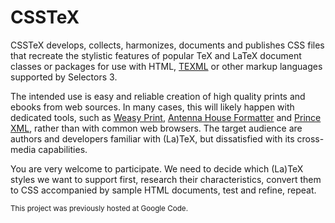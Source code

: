 # CSSTeX
CSSTeX develops, collects, harmonizes, documents and publishes CSS files that recreate the stylistic features of popular TeX and LaTeX document classes or packages for use with HTML, [TEXML] or other markup languages supported by Selectors 3.

The intended use is easy and reliable creation of high quality prints and ebooks from web sources. In many cases, this will likely happen with dedicated tools, such as [Weasy Print][weasy], [Antenna House Formatter][AHF] and [Prince XML][prince], rather than with common web browsers. The target audience are authors and developers familiar with (La)TeX, but dissatisfied with its cross-media capabilities.

You are very welcome to participate. We need to decide which (La)TeX styles we want to support first, research their characteristics, convert them to CSS accompanied by sample HTML documents, test and refine, repeat.

<small>This project was previously hosted at Google Code.</small>

[weasy]: http://weasyprint.org
[AHF]: http://www.antennahouse.com/antenna1/products/
[prince]: http://www.princexml.com
[TEXML]: http://getfo.org/texml/
